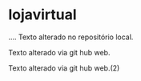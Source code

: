 # lojavirtual
....
Texto alterado no repositório local.

Texto alterado via git hub web.

Texto alterado via git hub web.(2)
